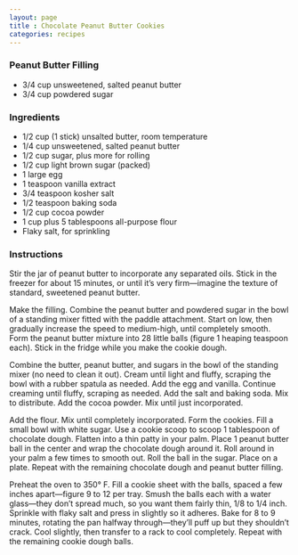 ```yaml
---
layout: page
title : Chocolate Peanut Butter Cookies
categories: recipes
---
```


### Peanut Butter Filling

* 3/4	cup unsweetened, salted peanut butter
* 3/4	cup powdered sugar

### Ingredients

* 1/2	cup (1 stick) unsalted butter, room temperature
* 1/4	cup unsweetened, salted peanut butter
* 1/2	cup sugar, plus more for rolling
* 1/2	cup light brown sugar (packed)
* 1	large egg
* 1	teaspoon vanilla extract
* 3/4	teaspoon kosher salt
* 1/2	teaspoon baking soda
* 1/2	cup cocoa powder
* 1	cup plus 5 tablespoons all-purpose flour
* Flaky salt, for sprinkling

### Instructions

Stir the jar of peanut butter to incorporate any separated oils. Stick in the freezer for about 15 minutes, or until it’s very firm—imagine the texture of standard, sweetened peanut butter. 

Make the filling. Combine the peanut butter and powdered sugar in the bowl of a standing mixer fitted with the paddle attachment. Start on low, then gradually increase the speed to medium-high, until completely smooth. Form the peanut butter mixture into 28 little balls (figure 1 heaping teaspoon each). Stick in the fridge while you make the cookie dough. 

Combine the butter, peanut butter, and sugars in the bowl of the standing mixer (no need to clean it out). Cream until light and fluffy, scraping the bowl with a rubber spatula as needed. Add the egg and vanilla. Continue creaming until fluffy, scraping as needed. Add the salt and baking soda. Mix to distribute. Add the cocoa powder. Mix until just incorporated. 

Add the flour. Mix until completely incorporated. Form the cookies. Fill a small bowl with white sugar. Use a cookie scoop to scoop 1 tablespoon of chocolate dough. Flatten into a thin patty in your palm. Place 1 peanut butter ball in the center and wrap the chocolate dough around it. Roll around in your palm a few times to smooth out. Roll the ball in the sugar. Place on a plate. Repeat with the remaining chocolate dough and peanut butter filling. 

Preheat the oven to 350° F. Fill a cookie sheet with the balls, spaced a few inches apart—figure 9 to 12 per tray. Smush the balls each with a water glass—they don’t spread much, so you want them fairly thin, 1/8 to 1/4 inch. Sprinkle with flaky salt and press in slightly so it adheres. Bake for 8 to 9 minutes, rotating the pan halfway through—they’ll puff up but they shouldn’t crack. Cool slightly, then transfer to a rack to cool completely. Repeat with the remaining cookie dough balls.